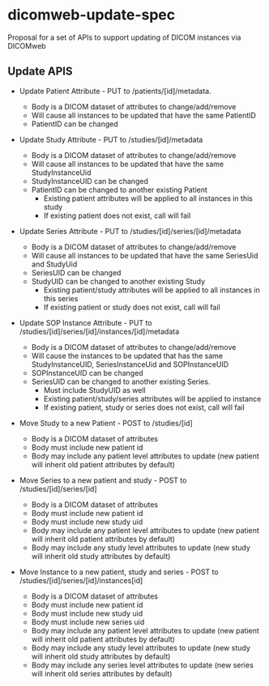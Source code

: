# dicomweb-update-spec
Proposal for a set of APIs to support updating of DICOM instances via DICOMweb

## Update APIS

- Update Patient Attribute - PUT to /patients/[id]/metadata.
  - Body is a DICOM dataset of attributes to change/add/remove
  - Will cause all instances to be updated that have the same PatientID
  - PatientID can be changed

- Update Study Attribute - PUT to /studies/[id]/metadata
  - Body is a DICOM dataset of attributes to change/add/remove
  - Will cause all instances to be updated that have the same StudyInstanceUid
  - StudyInstanceUID can be changed
  - PatientID can be changed to another existing Patient
    - Existing patient attributes will be applied to all instances in this study
    - If existing patient does not exist, call will fail

- Update Series Attribute - PUT to /studies/[id]/series/[id]/metadata
  - Body is a DICOM dataset of attributes to change/add/remove
  - Will cause all instances to be updated that have the same SeriesUid and StudyUid
  - SeriesUID can be changed
  - StudyUID can be changed to another existing Study
    - Existing patient/study attributes will be applied to all instances in this series
    - If existing patient or study does not exist, call will fail

- Update SOP Instance Attribute - PUT to /studies/[id]/series/[id]/instances/[id]/metadata
  - Body is a DICOM dataset of attributes to change/add/remove
  - Will cause the instances to be updated that has the same StudyInstanceUID, SeriesInstanceUid and SOPInstanceUID
  - SOPInstanceUID can be changed
  - SeriesUID can be changed to another existing Series.
    - Must include StudyUID as well
    - Existing patient/study/series attributes will be applied to instance
    - If existing patient, study or series does not exist, call will fail

- Move Study to a new Patient - POST to /studies/[id]
  - Body is a DICOM dataset of attributes 
  - Body must include new patient id
  - Body may include any patient level attributes to update (new patient will inherit old patient attributes by default)

- Move Series to a new patient and study - POST to /studies/[id]/series/[id]
  - Body is a DICOM dataset of attributes 
  - Body must include new patient id
  - Body must include new study uid
  - Body may include any patient level attributes to update (new patient will inherit old patient attributes by default)
  - Body may include any study level attributes to update (new study will inherit old study attributes by default)

- Move Instance to a new patient, study and series - POST to /studies/[id]/series/[id]/instances[id]
  - Body is a DICOM dataset of attributes 
  - Body must include new patient id
  - Body must include new study uid
  - Body must include new series uid
  - Body may include any patient level attributes to update (new patient will inherit old patient attributes by default)
  - Body may include any study level attributes to update (new study will inherit old study attributes by default)
  - Body may include any series level attributes to update (new series will inherit old series attributes by default)
 
